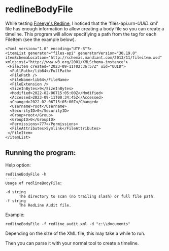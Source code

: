 # redlineBodyFile

While testing [Fireeye's Redline](https://fireeye.market/apps/211364), I noticed that the 'files-api.urn-*UUID*.xml' file has enough information to allow creating a body file so you can create a timeline.  This program will allow specifiying a path from the <FullPath> tag for each FileItem (see the example below).

`````
<?xml version="1.0" encoding="UTF-8"?>
<itemList generator="files-api" generatorVersion="30.19.0" itemSchemaLocation="http://schemas.mandiant.com/2013/11/fileitem.xsd" xmlns:xsi="http://www.w3.org/2001/XMLSchema-instance">
 <FileItem created="2023-09-11T02:36:57Z" uid="UUID">
  <FullPath>/lib64</FullPath>
  <FilePath />
  <FileName>lib64</FileName>
  <FileExtension />
  <SizeInBytes>9</SizeInBytes>
  <Modified>2022-02-06T15:05:00Z</Modified>
  <Accessed>2023-09-11T00:34:45Z</Accessed>
  <Changed>2022-02-06T15:05:00Z</Changed>
  <Username>root</Username>
  <SecurityID>0</SecurityID>
  <Group>root</Group>
  <GroupID>0</GroupID>
  <Permissions>777</Permissions>
  <FileAttributes>Symlink</FileAttributes>
 </FileItem>
</itemList>
`````
## Running the program:

Help option:

    redlineBodyFile -h
    -----
    Usage of redlineBodyFile:

	-d string
	      The directory to scan (no trailing slash) or full file path.
	-f string
	      The RedLine Audit file.
       
Example:

    redlineBodyFile -f redline_audit.xml -d "c:\\documents"

Depending on the size of the XML file, this may take a while to run.

Then you can parse it with your normal tool to create a timeline.

    
